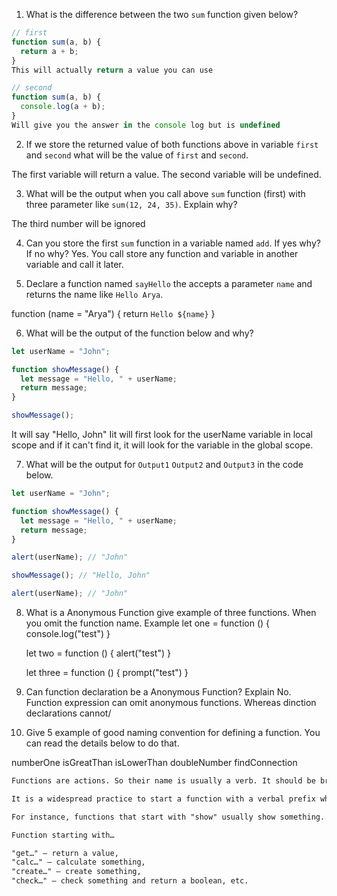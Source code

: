 1. What is the difference between the two `sum` function given below?

```js
// first
function sum(a, b) {
  return a + b;
}
This will actually return a value you can use

// second
function sum(a, b) {
  console.log(a + b);
}
Will give you the answer in the console log but is undefined


```

2. If we store the returned value of both functions above in variable `first` and `second` what will be the value of `first` and `second`.

The first variable will return a value.
The second variable will be undefined.

3. What will be the output when you call above `sum` function (first) with three parameter like `sum(12, 24, 35)`. Explain why?

The third number will be ignored

4. Can you store the first `sum` function in a variable named `add`. If yes why? If no why?
   Yes. You call store any function and variable in another variable and call it later.

5. Declare a function named `sayHello` the accepts a parameter `name` and returns the name like `Hello Arya`.

function (name = "Arya") {
return `Hello ${name}`
}

6. What will be the output of the function below and why?

```js
let userName = "John";

function showMessage() {
  let message = "Hello, " + userName;
  return message;
}

showMessage();
```

It will say "Hello, John"
Iit will first look for the userName variable in local scope and if it can't find it, it will look for the variable in the global scope.

7. What will be the output for `Output1` `Output2` and `Output3` in the code below.

```js
let userName = "John";

function showMessage() {
  let message = "Hello, " + userName;
  return message;
}

alert(userName); // "John"

showMessage(); // "Hello, John"

alert(userName); // "John"
```

8. What is a Anonymous Function give example of three functions.
   When you omit the function name.
   Example
   let one = function () {
   console.log("test")
   }

   let two = function () {
   alert("test")
   }

   let three = function () {
   prompt("test")
   }

9. Can function declaration be a Anonymous Function? Explain
   No. Function expression can omit anonymous functions. Whereas dinction declarations cannot/

10. Give 5 example of good naming convention for defining a function. You can read the details below to do that.

numberOne
isGreatThan
isLowerThan
doubleNumber
findConnection

```md
Functions are actions. So their name is usually a verb. It should be brief, as accurate as possible and describe what the function does, so that someone reading the code gets an indication of what the function does.

It is a widespread practice to start a function with a verbal prefix which vaguely describes the action. There must be an agreement within the team on the meaning of the prefixes.

For instance, functions that start with "show" usually show something.

Function starting with…

"get…" – return a value,
"calc…" – calculate something,
"create…" – create something,
"check…" – check something and return a boolean, etc.
```
